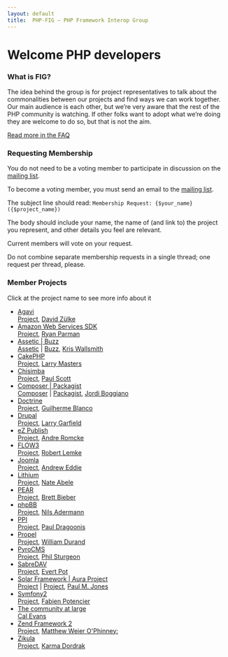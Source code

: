 ```yaml
---
layout: default
title:  PHP-FIG — PHP Framework Interop Group
---
```

# Welcome PHP developers


### What is FIG?

The idea behind the group is for project representatives to talk about the
commonalities between our projects and find ways we can work together. Our main
audience is each other, but we’re very aware that the rest of the PHP community
is watching. If other folks want to adopt what we’re doing they are welcome to
do so, but that is not the aim.

[Read more in the FAQ](/faq/)


### Requesting Membership

You do not need to be a voting member to participate in discussion on the [mailing list][mailing-list].

To become a voting member, you must send an email to the [mailing list][mailing-list].

  [mailing-list]: https://groups.google.com/forum/?fromgroups#!forum/php-fig

The subject line should read: `Membership Request: {$your_name} ({$project_name})`

The body should include your name, the name of (and link to) the project you represent, and other details you feel are relevant.

Current members will vote on your request.

Do not combine separate membership requests in a single thread; one request per thread, please.


### Member Projects
<div class="member-projects" markdown="1">
	<p> Click at the project name to see more info about it </p>
	<ul class="voting-members" id="project-list">
		<li>
			<a href="#" class="project-title" title="Agavi">Agavi</a>
			<div class="project-info"> <a href="http://www.agavi.org/">Project</a>, <a href="http://twitter.com/#!/dzuelke/">David Zülke</a> </div>
		</li>
		<li>
			<a href="#" class="project-title" title="Amazon Web Services SDK">Amazon Web Services SDK</a>
			<div class="project-info"> <a href="http://aws.amazon.com/sdkforphp/">Project</a>, <a href="http://twitter.com/#!/Skyzyx/">Ryan Parman</a> </div>
		</li>
		<li>
			<a href="#" class="project-title" title="Assetic and Buzz">Assetic | Buzz</a>
				<div class="project-info"> <a href="https://github.com/kriswallsmith/assetic/">Assetic</a> | <a href="https://github.com/kriswallsmith/Buzz">Buzz</a>, <a href="http://twitter.com/#!/kriswallsmith/">Kris Wallsmith</a> </div>
		</li>
		<li>
				<a href="#" class="project-title" title="CakePHP">CakePHP</a>
				<div class="project-info"> <a href="http://cakephp.org/">Project</a>, <a href="http://twitter.com/#!/PhpNut/">Larry Masters</a> </div>
		</li>
		<li>
				<a href="#" class="project-title" title="Chisimba">Chisimba</a>
				<div class="project-info"> <a href="http://www.chisimba.com">Project</a>, <a href="http://twitter.com/#!/paulscott56/">Paul Scott</a> </div>
		</li>
		<li>
				<a href="#" class="project-title" title="Composer and Packagist">Composer | Packagist</a>
				<div class="project-info"> <a href="http://http://getcomposer.org/">Composer</a> | <a href="http://packagist.org/">Packagist</a>, <a href="http://twitter.com/#!/seldaek/">Jordi Boggiano</a> </div>
		</li>
		<li>
				<a href="#" class="project-title" title="Doctrine">Doctrine</a>
				<div class="project-info"> <a href="http://www.doctrine-project.org/">Project</a>, <a href="http://twitter.com/#!/guilhermeblanco/">Guilherme Blanco</a> </div>
		</li>
		<li>
				<a href="#" class="project-title" title="Drupal">Drupal</a>
				<div class="project-info"> <a href="http://drupal.org/">Project</a>, <a href="http://twitter.com/#!/Crell/">Larry Garfield</a> </div>
		</li>
		<li>
				<a href="#" class="project-title" title="eZ Publish">eZ Publish</a>
				<div class="project-info"> <a href="http://ez.no/">Project</a>, <a href="http://twitter.com/#!/andrerom/">Andre Romcke</a> </div>
		</li>
		<li>
				<a href="#" class="project-title" title="FLOW3">FLOW3</a>
				<div class="project-info"> <a href="http://flow3.typo3.org/">Project</a>, <a href="http://twitter.com/#!/robertlemke/">Robert Lemke</a> </div>
		</li>
		<li>
				<a href="#" class="project-title" title="Joomla">Joomla</a>
				<div class="project-info"> <a href="http://www.joomla.org/">Project</a>, <a href="http://twitter.com/#!/AndrewEddie/">Andrew Eddie</a> </div>
		</li>
		<li>
				<a href="#" class="project-title" title="Lithium">Lithium</a>
				<div class="project-info"> <a href="http://lithify.me/">Project</a>, <a href="http://twitter.com/#!/nateabele/">Nate Abele</a> </div>
		</li>
		<li>
				<a href="#" class="project-title" title="PEAR">PEAR</a>
				<div class="project-info"> <a href="http://pear.php.net/">Project</a>, <a href="http://twitter.com/#!/saltybeagle">Brett Bieber</a> </div>
		</li>
		<li>
				<a href="#" class="project-title" title="phpBB">phpBB</a>
				<div class="project-info"> <a href="http://www.phpbb.com/">Project</a>, <a href="http://twitter.com/#!/naderman">Nils Adermann</a> </div>
		</li>
		<li>
				<a href="#" class="project-title" title="PPI">PPI</a>
				<div class="project-info"> <a href="http://www.ppi.io/">Project</a>, <a href="http://twitter.com/#!/dr4goonis/">Paul Dragoonis</a> </div>
		</li>
		<li>
				<a href="#" class="project-title" title="Propel">Propel</a>
				<div class="project-info"> <a href="http://www.propelorm.org/">Project</a>, <a href="http://twitter.com/#!/couac/">William Durand</a> </div>
		</li>
		<li>
				<a href="#" class="project-title" title="PyroCMS">PyroCMS</a>
				<div class="project-info"> <a href="http://www.pyrocms.com/">Project</a>, <a href="http://twitter.com/#!/philsturgeon/">Phil Sturgeon</a> </div>
		</li>
		<li>
				<a href="#" class="project-title" title="SabreDAV">SabreDAV</a>
				<div class="project-info"> <a href="http://sabredav.org/">Project</a>, <a href="http://twitter.com/#!/evertp/">Evert Pot</a> </div>
		</li>
		<li>
				<a href="#" class="project-title" title="Solar Framework and Aura Project">Solar Framework | Aura Project</a>
				<div class="project-info"> <a href="http://solarphp.com/">Project</a> | <a href="http://auraphp.github.com/">Project</a>, <a href="http://twitter.com/#!/pmjones/">Paul M. Jones</a> </div>
		</li>
		<li>
				<a href="#" class="project-title" title="Symfony2">Symfony2</a>
				<div class="project-info"> <a href="http://symfony.com/">Project</a>, <a href="http://twitter.com/#!/fabpot/">Fabien Potencier</a> </div>
		</li>
		<li>
				<a href="#" class="project-title" title="The community at large">The community at large</a>
				<div class="project-info"> <a href="http://twitter.com/#!/CalEvans/">Cal Evans</a> </div>
		</li>
		<li>
				<a href="#" class="project-title" title="Zend Framework 2">Zend Framework 2</a>
				<div class="project-info"> <a href="http://framework.zend.com/zf2/">Project</a>, <a href="http://twitter.com/#!/weierophinney/">Matthew Weier O'Phinney:</a> </div>
		</li>
		<li>
				<a href="#" class="project-title" title="Zikula">Zikula</a>
				<div class="project-info"> <a href="http://zikula.org/">Project</a>, <a href="http://twitter.com/#!/zikuladrak/">Karma Dordrak</a> </div>
		</li>
	</ul>
</div>
